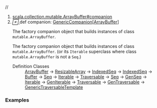 //
<ol>
<li><a href="https://www.scala-lang.org/api/2.12.3/scala/collection/mutable/ArrayBuffer.html#companion:scala.collection.generic.GenericCompanion[scala.collection.mutable.ArrayBuffer]">scala.collection.mutable.ArrayBuffer#companion</a></li>
<li name="scala.collection.mutable.ArrayBuffer#companion" visbl="pub" class="indented0 " data-isabs="false" fullcomment="yes" group="Ungrouped"> <a id="companion:scala.collection.generic.GenericCompanion[scala.collection.mutable.ArrayBuffer]"></a><a id="companion:GenericCompanion[ArrayBuffer]"></a> <span class="permalink"> <a href="../../../scala/collection/mutable/ArrayBuffer.html#companion:scala.collection.generic.GenericCompanion[scala.collection.mutable.ArrayBuffer]" title="Permalink"> <i class="material-icons"></i> </a> </span> <span class="modifier_kind"> <span class="modifier"></span> <span class="kind">def</span> </span> <span class="symbol"> <span class="name">companion</span><span class="result">: <a href="../generic/GenericCompanion.html" class="extype" name="scala.collection.generic.GenericCompanion">GenericCompanion</a>[<a href="" class="extype" name="scala.collection.mutable.ArrayBuffer">ArrayBuffer</a>]</span> </span> <p class="shortcomment cmt">The factory companion object that builds instances of class <code>mutable.ArrayBuffer</code>.</p>
 <div class="fullcomment">
  <div class="comment cmt">
   <p>The factory companion object that builds instances of class <code>mutable.ArrayBuffer</code>. (or its <code>Iterable</code> superclass where class <code>mutable.ArrayBuffer</code> is not a <code>Seq</code>.) </p>
  </div>
  <dl class="attributes block"> 
   <dt>
    Definition Classes
   </dt>
   <dd>
    <a href="" class="extype" name="scala.collection.mutable.ArrayBuffer">ArrayBuffer</a> → 
    <a href="ResizableArray.html" class="extype" name="scala.collection.mutable.ResizableArray">ResizableArray</a> → 
    <a href="IndexedSeq.html" class="extype" name="scala.collection.mutable.IndexedSeq">IndexedSeq</a> → 
    <a href="../IndexedSeq.html" class="extype" name="scala.collection.IndexedSeq">IndexedSeq</a> → 
    <a href="Buffer.html" class="extype" name="scala.collection.mutable.Buffer">Buffer</a> → 
    <a href="Seq.html" class="extype" name="scala.collection.mutable.Seq">Seq</a> → 
    <a href="Iterable.html" class="extype" name="scala.collection.mutable.Iterable">Iterable</a> → 
    <a href="Traversable.html" class="extype" name="scala.collection.mutable.Traversable">Traversable</a> → 
    <a href="../Seq.html" class="extype" name="scala.collection.Seq">Seq</a> → 
    <a href="../GenSeq.html" class="extype" name="scala.collection.GenSeq">GenSeq</a> → 
    <a href="../Iterable.html" class="extype" name="scala.collection.Iterable">Iterable</a> → 
    <a href="../GenIterable.html" class="extype" name="scala.collection.GenIterable">GenIterable</a> → 
    <a href="../Traversable.html" class="extype" name="scala.collection.Traversable">Traversable</a> → 
    <a href="../GenTraversable.html" class="extype" name="scala.collection.GenTraversable">GenTraversable</a> → 
    <a href="../generic/GenericTraversableTemplate.html" class="extype" name="scala.collection.generic.GenericTraversableTemplate">GenericTraversableTemplate</a>
   </dd>
  </dl>
 </div> </li>
        </ol>


### Examples



